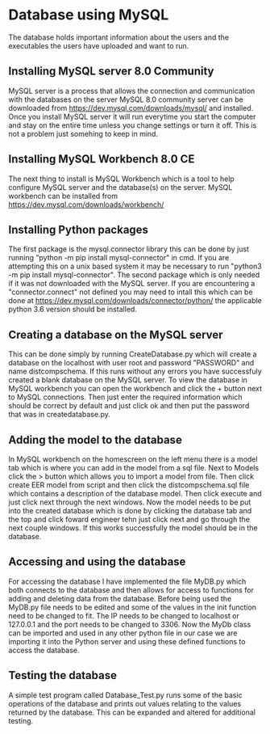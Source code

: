 # Database using MySQL
The database holds important information about the users and the executables the users have uploaded and want to run.

## Installing MySQL server 8.0 Community
MySQL server is a process that allows the connection and communication with the databases on the server
MySQL 8.0 community server can be downloaded from https://dev.mysql.com/downloads/mysql/ and installed. Once you install MySQL server it will run everytime you start the computer and stay on the entire time unless you change settings or turn it off. This is not a problem just somehing to keep in mind. 

## Installing MySQL Workbench 8.0 CE
The next thing to install is MySQL Workbench which is a tool to help configure MySQL server and the database(s) on the server.
MySQL workbench can be installed from https://dev.mysql.com/downloads/workbench/

## Installing Python packages
The first package is the mysql.connector library this can be done by just running "python -m pip install mysql-connector" in cmd. If you are attempting this on a unix based system it may be necessary to run "python3 -m pip install mysql-connector".
The second package which is only needed if it was not downloaded with the MySQL server. If you are encountering a "connector.connect" not defined you may need to intall this which can be done at https://dev.mysql.com/downloads/connector/python/ the applicable python 3.6 version should be installed.

## Creating a database on the MySQL server
This can be done simply by running CreateDatabase.py which will create a database on the localhost with user root and password "PASSWORD" and name distcompschema. If this runs without any errors you have successfuly created a blank database on the MySQL server.
To view the database in MySQL workbench you can open the workbench and click the + button next to MySQL connections. Then just enter the required information which should be correct by default and just click ok and then put the password that was in createdatabase.py.

## Adding the model to the database
In MySQL workbench on the homescreen on the left menu there is a model tab which is where you can add in the model from a sql file. Next to Models click the > button which allows you to import a model from file. Then click create EER model from script and then click the distcompschema.sql file which contains a description of the database model. Then click execute and just click next through the next windows. Now the model needs to be put into the created database which is done by clicking the database tab and the top and click foward engineer tehn just click next and go through the next couple windows. If this works successfully the model should be in the database.

## Accessing and using the database
For accessing the database I have implemented the file MyDB.py which both connects to the database and then allows for access to functions for adding and deleting data from the database.
Before being used the MyDB.py file needs to be edited and some of the values in the init function need to be changed to fit. The IP needs to be changed to localhost or 127.0.0.1 and the port needs to be changed to 3306.
Now the MyDb class can be imported and used in any other python file in our case we are importing it into the Python server and using these defined functions to access the database.

## Testing the database
A simple test program called Database_Test.py runs some of the basic operations of the database and prints out values relating to the values returned by the database. This can be expanded and altered for additional testing.
